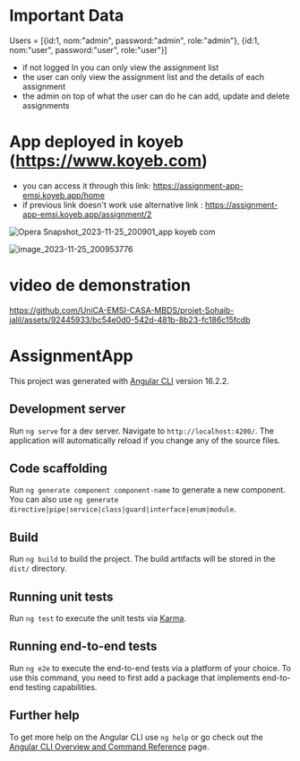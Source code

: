 # Important Data

Users = [{id:1, nom:"admin", password:"admin", role:"admin"}, {id:1, nom:"user", password:"user", role:"user"}]

- if not logged In you can only view the assignment list
- the user can only view the assignment list and the details of each assignment
- the admin on top of what the user can do he can add, update and delete assignments

# App deployed in koyeb (https://www.koyeb.com)

- you can access it through this link: https://assignment-app-emsi.koyeb.app/home
- if previous link doesn't work use alternative link : https://assignment-app-emsi.koyeb.app/assignment/2

![Opera Snapshot_2023-11-25_200901_app koyeb com](https://github.com/Sohaib-jalil/front_End_Mbds_Casa/assets/92445933/34149ca5-7e47-4c0a-991f-3cb849fb3810)

![image_2023-11-25_200953776](https://github.com/Sohaib-jalil/front_End_Mbds_Casa/assets/92445933/02861c9c-4eab-4b30-9683-9067d1be5318)

# video de demonstration

https://github.com/UniCA-EMSI-CASA-MBDS/projet-Sohaib-jalil/assets/92445933/bc54e0d0-542d-481b-8b23-fc186c15fcdb

# AssignmentApp

This project was generated with [Angular CLI](https://github.com/angular/angular-cli) version 16.2.2.

## Development server

Run `ng serve` for a dev server. Navigate to `http://localhost:4200/`. The application will automatically reload if you change any of the source files.

## Code scaffolding

Run `ng generate component component-name` to generate a new component. You can also use `ng generate directive|pipe|service|class|guard|interface|enum|module`.

## Build

Run `ng build` to build the project. The build artifacts will be stored in the `dist/` directory.

## Running unit tests

Run `ng test` to execute the unit tests via [Karma](https://karma-runner.github.io).

## Running end-to-end tests

Run `ng e2e` to execute the end-to-end tests via a platform of your choice. To use this command, you need to first add a package that implements end-to-end testing capabilities.

## Further help

To get more help on the Angular CLI use `ng help` or go check out the [Angular CLI Overview and Command Reference](https://angular.io/cli) page.
